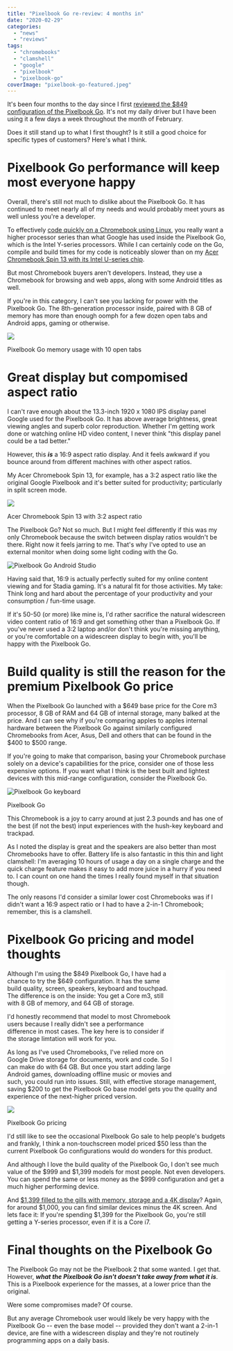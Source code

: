 ```yaml
---
title: "Pixelbook Go re-review: 4 months in"
date: "2020-02-29"
categories: 
  - "news"
  - "reviews"
tags: 
  - "chromebooks"
  - "clamshell"
  - "google"
  - "pixelbook"
  - "pixelbook-go"
coverImage: "pixelbook-go-featured.jpeg"
---
```


It's been four months to the day since I first [reviewed the $849 configuration of the Pixelbook Go](https://www.aboutchromebooks.com/news/pixelbook-go-review-a-premium-price-validated-by-a-premium-device/). It's not my daily driver but I have been using it a few days a week throughout the month of February.

Does it still stand up to what I first thought? Is it still a good choice for specific types of customers? Here's what I think.

# Pixelbook Go performance will keep most everyone happy

Overall, there's still not much to dislike about the Pixelbook Go. It has continued to meet nearly all of my needs and would probably meet yours as well unless you're a developer.

To effectively [code quickly on a Chromebook using Linux](https://www.aboutchromebooks.com/news/can-you-learn-to-code-in-a-college-computer-science-program-with-a-chromebook/), you really want a higher processor series than what Google has used inside the Pixelbook Go, which is the Intel Y-series processors. While I can certainly code on the Go, compile and build times for my code is noticeably slower than on my [Acer Chromebook Spin 13 with its Intel U-series chip](https://www.aboutchromebooks.com/news/acer-chromebook-spin-13-with-16-gb-ram-should-you-buy-one/).

But most Chromebook buyers aren't developers. Instead, they use a Chromebook for browsing and web apps, along with some Android titles as well.

If you're in this category, I can't see you lacking for power with the Pixelbook Go. The 8th-generation processor inside, paired with 8 GB of memory has more than enough oomph for a few dozen open tabs and Android apps, gaming or otherwise.

![](images/Pixelbook-Go-with-10-open-tabs-1024x653.png)

Pixelbook Go memory usage with 10 open tabs

# Great display but compomised aspect ratio

I can't rave enough about the 13.3-inch 1920 x 1080 IPS display panel Google used for the Pixelbook Go. It has above average brightness, great viewing angles and superb color reproduction. Whether I'm getting work done or watching online HD video content, I never think "this display panel could be a tad better."

However, this **_is_** a 16:9 aspect ratio display. And it feels awkward if you bounce around from different machines with other aspect ratios.

My Acer Chromebook Spin 13, for example, has a 3:2 aspect ratio like the original Google Pixelbook and it's better suited for productivity; particularly in split screen mode.

![](images/Acer-Chromebook-Spin-13-CP713-1WN-main.png)

Acer Chromebook Spin 13 with 3:2 aspect ratio

The Pixelbook Go? Not so much. But I might feel differently if this was my only Chromebook because the switch between display ratios wouldn't be there. Right now it feels jarring to me. That's why I've opted to use an external monitor when doing some light coding with the Go.

![Pixelbook Go Android Studio](images/IMG_20191029_125445-1024x768.jpg)

Having said that, 16:9 is actually perfectly suited for my online content viewing and for Stadia gaming. It's a natural fit for those activities. My take: Think long and hard about the percentage of your productivity and your consumption / fun-time usage.

If it's 50-50 (or more) like mine is, I'd rather sacrifice the natural widescreen video content ratio of 16:9 and get something other than a Pixelbook Go. If you've never used a 3:2 laptop and/or don't think you're missing anything, or you're comfortable on a widescreen display to begin with, you'll be happy with the Pixelbook Go.

# Build quality is still the reason for the premium Pixelbook Go price

When the Pixelbook Go launched with a $649 base price for the Core m3 processor, 8 GB of RAM and 64 GB of internal storage, many balked at the price. And I can see why if you're comparing apples to apples internal hardware between the Pixelbook Go against similarly configured Chromebooks from Acer, Asus, Dell and others that can be found in the $400 to $500 range.

If you're going to make that comparison, basing your Chromebook purchase solely on a device's capabilities for the price, consider one of those less expensive options. If you want what I think is the best built and lightest devices with this mid-range configuration, consider the Pixelbook Go.

![Pixelbook Go keyboard](images/IMG_20191029_132349-1024x768.jpg)

Pixelbook Go

This Chromebook is a joy to carry around at just 2.3 pounds and has one of the best (if not the best) input experiences with the hush-key keyboard and trackpad.

As I noted the display is great and the speakers are also better than most Chromebooks have to offer. Battery life is also fantastic in this thin and light clamshell: I'm averaging 10 hours of usage a day on a single charge and the quick charge feature makes it easy to add more juice in a hurry if you need to. I can count on one hand the times I really found myself in that situation though.

The only reasons I'd consider a similar lower cost Chromebooks was if I didn't want a 16:9 aspect ratio or I had to have a 2-in-1 Chromebook; remember, this is a clamshell.

# Pixelbook Go pricing and model thoughts

<iframe style="width:120px;height:240px;" align="right" marginwidth="0" marginheight="0" scrolling="no" frameborder="0" src="//ws-na.amazon-adsystem.com/widgets/q?ServiceVersion=20070822&amp;OneJS=1&amp;Operation=GetAdHtml&amp;MarketPlace=US&amp;source=ss&amp;ref=as_ss_li_til&amp;ad_type=product_link&amp;tracking_id=aboutchromebo-20&amp;language=en_US&amp;marketplace=amazon&amp;region=US&amp;placement=B07YMGQYP6&amp;asins=B07YMGQYP6&amp;linkId=68c8c269257fa4ec5a283d90abb4db6d&amp;show_border=true&amp;link_opens_in_new_window=true"></iframe>

Although I'm using the $849 Pixelbook Go, I have had a chance to try the $649 configuration. It has the same build quality, screen, speakers, keyboard and touchpad. The difference is on the inside: You get a Core m3, still with 8 GB of memory, and 64 GB of storage.

I'd honestly recommend that model to most Chromebook users because I really didn't see a performance difference in most cases. The key here is to consider if the storage limtation will work for you.

As long as I've used Chromebooks, I've relied more on Google Drive storage for documents, work and code. So I can make do with 64 GB. But once you start adding large Android games, downloading offline music or movies and such, you could run into issues. Still, with effective storage management, saving $200 to get the Pixelbook Go base model gets you the quality and experience of the next-higher priced version.

![](images/Pixelbook-Go-pricing.png)

Pixelbook Go pricing

I'd still like to see the occasional Pixelbook Go sale to help people's budgets and frankly, I think a non-touchscreen model priced $50 less than the current Pixelbook Go configurations would do wonders for this product.

And although I love the build quality of the Pixelbook Go, I don't see much value of the $999 and $1,399 models for most people. Not even developers. You can spend the same or less money as the $999 configuration and get a much higher performing device.

And [$1,399 filled to the gills with memory, storage and a 4K display](https://www.aboutchromebooks.com/news/should-you-buy-core-i7-4k-pixelbook-go/)? Again, for around $1,000, you can find similar devices minus the 4K screen. And lets face it: If you're spending $1,399 for the Pixelbook Go, you're still getting a Y-series processor, even if it is a Core i7.

# Final thoughts on the Pixelbook Go

The Pixelbook Go may not be the Pixelbook 2 that some wanted. I get that. However, **_what the Pixelbook Go isn't doesn't take away from what it is_**. This is a Pixelbook experience for the masses, at a lower price than the original.

Were some compromises made? Of course.

But any average Chromebook user would likely be very happy with the Pixelbook Go -- even the base model -- provided they don't want a 2-in-1 device, are fine with a widescreen display and they're not routinely programming apps on a daily basis.
